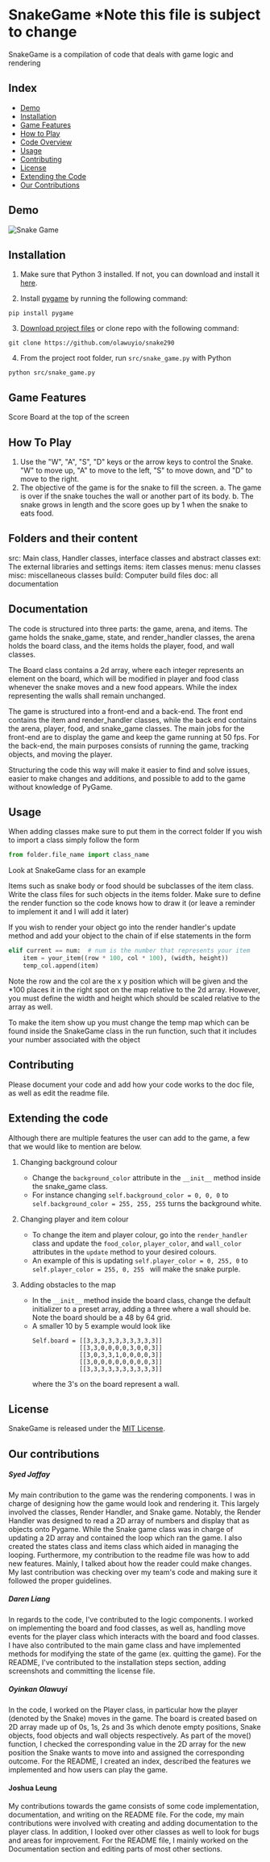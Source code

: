 # SnakeGame *Note this file is subject to change

SnakeGame is a compilation of code that deals with game logic and rendering

## Index

- [Demo](https://github.com/olawuyio/snake290/blob/master/README.md#demo)
- [Installation](https://github.com/olawuyio/snake290/blob/master/README.md#installation)
- [Game Features](https://github.com/olawuyio/snake290/blob/master/README.md#game-features)
- [How to Play](https://github.com/olawuyio/snake290/blob/master/README.md#how-to-play)
- [Code Overview](https://github.com/olawuyio/snake290/blob/master/README.md#advanced-code-overview)
- [Usage](https://github.com/olawuyio/snake290/blob/master/README.md#usage)
- [Contributing](https://github.com/olawuyio/snake290/blob/master/README.md#contributing)
- [License](https://github.com/olawuyio/snake290/blob/master/README.md#license)
- [Extending the Code](https://github.com/olawuyio/snake290/blob/master/README.md#extending-the-code)
- [Our Contributions](https://github.com/olawuyio/snake290/blob/master/README.md#our-contributions)

## Demo
![Snake Game](/images/snake_game.png?raw=true)

## Installation

1. Make sure that Python 3 installed. If not, you can download and install it [here](https://www.python.org/downloads/).

2. Install [pygame](https://www.pygame.org) by running the following command:
```
pip install pygame
```

3. [Download project files](https://github.com/olawuyio/snake290/archive/master.zip) or clone repo with the following command:
```
git clone https://github.com/olawuyio/snake290
```

4. From the project root folder, run `src/snake_game.py` with Python
```
python src/snake_game.py
```

## Game Features
Score Board at the top of the screen

## How To Play
1. Use the "W", "A", "S", "D" keys or the arrow keys to control the Snake. "W" to move up, 
"A" to move to the left, "S" to move down, and "D" to move to the right.
2. The objective of the game is for the snake to fill the screen.
    a. The game is over if the snake touches the wall or another part of its body.
    b. The snake grows in length and the score goes up by 1 when the snake to eats food.

## Folders and their content

src: Main class, Handler classes, interface classes and abstract classes
ext: The external libraries and settings
items: item classes
menus: menu classes
misc: miscellaneous classes
build: Computer build files
doc: all documentation

## Documentation

The code is structured into three parts: the game, arena, and items.
The game holds the snake_game, state, and render_handler classes,
the arena holds the board class, and the items holds the player,
food, and wall classes.

The Board class contains a 2d array, where each integer represents an element 
on the board, which will be modified in player and food class whenever 
the snake moves and a new food appears. While the index representing the walls 
shall remain unchanged.

The game is structured into a front-end and a back-end. The front end contains the
item and render_handler classes, while the back end contains the arena, player, food,
and snake_game classes. The main jobs for the front-end are to display the game and
keep the game running at 50 fps. For the back-end, the main purposes consists of
running the game, tracking objects, and moving the player.

Structuring the code this way will make it easier to find and solve issues, easier to
make changes and additions, and possible to add to the game without knowledge of PyGame.

## Usage

When adding classes make sure to put them in the correct folder
If you wish to import a class simply follow the form

```python
from folder.file_name import class_name
```

Look at SnakeGame class for an example

Items such as snake body or food should be subclasses of the item class. Write
the class files for such objects in the items folder. Make sure to define the
render function so the code knows how to draw it (or leave a reminder to
implement it and I will add it later)

If you wish to render your object go into the render handler's update method
and add your object to the chain of if else statements in the form

```python
elif current == num:  # num is the number that represents your item
    item = your_item((row * 100, col * 100), (width, height))
    temp_col.append(item)
```

Note the row and the col are the x y position which will be given
and the *100 places it in the right spot on the map relative to the 2d array.
However, you must define the width and height which should be scaled relative
to the array as well.

To make the item show up you must change the temp map which can be found
inside the SnakeGame class in the run function, such that it includes
your number associated with the object


## Contributing

Please document your code and add how your code works to the doc file, as well
as edit the readme file.

## Extending the code
Although there are multiple features the user can add to the game, a few that we 
would like to mention are below.  

1. Changing background colour
    * Change the ```background_color``` attribute in the ```__init__```
     method inside the snake_game class.
    * For instance changing ```self.background_color = 0, 0, 0``` to 
    ```self.background_color = 255, 255, 255``` turns the background white.

2. Changing player and item colour
    * To change the item and player colour, go into the ```render_handler``` 
    class and update the ```food_color```, ```player_color```, and 
    ```wall_color``` attributes in the ```update``` 
    method to your desired colours.
    * An example of this is updating ```self.player_color = 0, 255, 0``` to 
    ```self.player_color = 255, 0, 255 ``` will make the snake purple. 

3. Adding obstacles to the map
    * In the ```__init__``` method inside the board class, change the default 
    initializer to a preset array, adding a three where a wall should be.
    Note the board should be a 48 by 64 grid. 
    * A smaller 10 by 5 example would look like
      ```
      Self.board = [[3,3,3,3,3,3,3,3,3,3]] 
                   [[3,3,0,0,0,0,3,0,0,3]]
                   [[3,0,3,3,1,0,0,0,0,3]]
                   [[3,0,0,0,0,0,0,0,0,3]]
                   [[3,3,3,3,3,3,3,3,3,3]]
       ```
      where the 3's on the board represent a wall.
      
## License

SnakeGame is released under the [MIT License](https://github.com/olawuyio/snake290/blob/master/LICENSE).

## Our contributions

##### Syed Jaffay 

My main contribution to the game was the rendering components. I was in charge 
of designing how the game would look and rendering it. This largely involved 
the classes, Render Handler, and Snake game. Notably, the Render Handler was 
designed to read a 2D array of numbers and display that as objects onto Pygame. 
While the Snake game class was in charge of updating a 2D array and contained 
the loop which ran the game. I also created the states class and items class 
which aided in managing the looping. Furthermore, my contribution to the readme 
file was how to add new features. Mainly, I talked about how the reader could 
make changes. My last contribution was checking over my team's code and making 
sure it followed the proper guidelines. 

##### Daren Liang

In regards to the code, I've contributed to the logic components. I worked on implementing the board and food classes, as well as, handling move events for the player class which interacts with the board and food classes. I have also contributed to the main game class and have implemented methods for modifying the state of the game (ex. quitting the game). For the README, I've contributed to the installation steps section, adding screenshots and committing the license file.

##### Oyinkan Olawuyi
In the code, I worked on the Player class, in particular how the player (denoted by the Snake) moves in the game. The board is created based on 2D array made up of 0s, 1s, 2s and 3s which denote empty positions, Snake objects, food objects and wall objects respectively. As part of the move() function, I checked the corresponding value in the 2D array for the new position the Snake wants to move into and assigned the corresponding outcome. For the README, I created an index, described the features we implemented and how users can play the game. 

#### Joshua Leung
My contributions towards the game consists of some code implementation, documentation, and writing on the README file. For the code, my main contributions were involved with creating and adding documentation to the player class. In addition, I looked over other classes as well to look for bugs and areas for improvement. For the README file, I mainly worked on the Documentation section and editing parts of most other sections.
